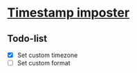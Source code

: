 # [Timestamp imposter](https://timestamp-imposter.netlify.app)

## Todo-list

- [x] Set custom timezone
- [ ] Set custom format
